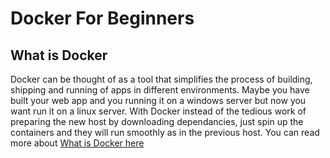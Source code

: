 # Docker For Beginners

## What is Docker
Docker can be thought of as a tool that simplifies the process of building, shipping and running of apps in different environments.
Maybe you have built your web app and you running it on a windows server but now you want run it on a linux server. With Docker instead of the tedious work of preparing the new host by downloading dependancies, just spin up the containers and they will run smoothly as in the previous host.
You can read more about [What is Docker here](https://docs.microsoft.com/en-us/dotnet/standard/microservices-architecture/container-docker-introduction/docker-defined)





